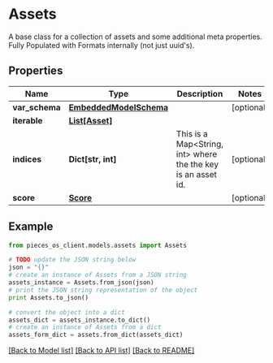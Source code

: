 # Assets

A base class for a collection of assets and some additional meta properties. Fully Populated with Formats internally (not just uuid's).

## Properties

Name | Type | Description | Notes
------------ | ------------- | ------------- | -------------
**var_schema** | [**EmbeddedModelSchema**](EmbeddedModelSchema) |  | [optional] 
**iterable** | [**List[Asset]**](Asset) |  | 
**indices** | **Dict[str, int]** | This is a Map&lt;String, int&gt; where the the key is an asset id. | [optional] 
**score** | [**Score**](Score) |  | [optional] 

## Example

```python
from pieces_os_client.models.assets import Assets

# TODO update the JSON string below
json = "{}"
# create an instance of Assets from a JSON string
assets_instance = Assets.from_json(json)
# print the JSON string representation of the object
print Assets.to_json()

# convert the object into a dict
assets_dict = assets_instance.to_dict()
# create an instance of Assets from a dict
assets_form_dict = assets.from_dict(assets_dict)
```
[[Back to Model list]](../README#documentation-for-models) [[Back to API list]](../README#documentation-for-api-endpoints) [[Back to README]](../README)


